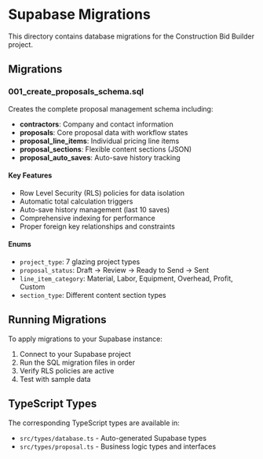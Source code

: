 # Supabase Migrations

This directory contains database migrations for the Construction Bid Builder project.

## Migrations

### 001_create_proposals_schema.sql
Creates the complete proposal management schema including:

- **contractors**: Company and contact information
- **proposals**: Core proposal data with workflow states
- **proposal_line_items**: Individual pricing line items
- **proposal_sections**: Flexible content sections (JSON)
- **proposal_auto_saves**: Auto-save history tracking

#### Key Features
- Row Level Security (RLS) policies for data isolation
- Automatic total calculation triggers
- Auto-save history management (last 10 saves)
- Comprehensive indexing for performance
- Proper foreign key relationships and constraints

#### Enums
- `project_type`: 7 glazing project types
- `proposal_status`: Draft → Review → Ready to Send → Sent
- `line_item_category`: Material, Labor, Equipment, Overhead, Profit, Custom
- `section_type`: Different content section types

## Running Migrations

To apply migrations to your Supabase instance:

1. Connect to your Supabase project
2. Run the SQL migration files in order
3. Verify RLS policies are active
4. Test with sample data

## TypeScript Types

The corresponding TypeScript types are available in:
- `src/types/database.ts` - Auto-generated Supabase types
- `src/types/proposal.ts` - Business logic types and interfaces